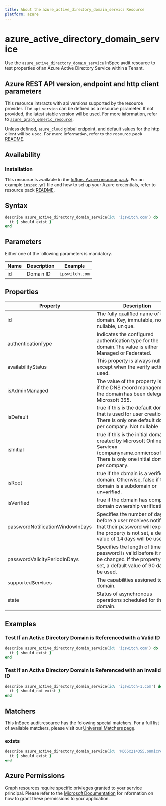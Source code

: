 ```yaml
---
title: About the azure_active_directory_domain_service Resource
platform: azure
---
```


# azure_active_directory_domain_service

Use the `azure_active_directory_domain_service` InSpec audit resource to test properties of an Azure Active Directory Service within a Tenant.

## Azure REST API version, endpoint and http client parameters

This resource interacts with api versions supported by the resource provider.
The `api_version` can be defined as a resource parameter.
If not provided, the latest stable version will be used.
For more information, refer to [`azure_graph_generic_resource`](azure_graph_generic_resource.md).

Unless defined, `azure_cloud` global endpoint, and default values for the http client will be used.
For more information, refer to the resource pack [README](../../README.md).

## Availability

### Installation

This resource is available in the [InSpec Azure resource pack](https://github.com/inspec/inspec-azure).
For an example `inspec.yml` file and how to set up your Azure credentials, refer to resource pack [README](../../README.md#Service-Principal).

## Syntax
```ruby
describe azure_active_directory_domain_service(id: 'ipswitch.com') do
  it { should exist }
end
```
## Parameters

Either one of the following parameters is mandatory.

| Name               | Description | Example |
|--------------------|-------------|---------|
| id                  | Domain ID | `ipswitch.com` | 

## Properties

| Property                      | Description                                                                   |
|-------------------------------|-------------------------------------------------------------------------------|
| id                            | The fully qualified name of the domain. Key, immutable, not nullable, unique. |
| authenticationType            | Indicates the configured authentication type for the domain.The value is either Managed or Federated. |
| availabilityStatus            | This property is always null except when the verify action is used.           |
| isAdminManaged                | The value of the property is false if the DNS record management of the domain has been delegated to Microsoft 365. |
| isDefault                     | true if this is the default domain that is used for user creation. There is only one default domain per company. Not nullable |
| isInitial                     | true if this is the initial domain created by Microsoft Online Services (companyname.onmicrosoft.com). There is only one initial domain per company. |
| isRoot                        | true if the domain is a verified root domain. Otherwise, false if the domain is a subdomain or unverified. |
| isVerified                    | true if the domain has completed domain ownership verification.               |
| passwordNotificationWindowInDays| Specifies the number of days before a user receives notification that their password will expire. If the property is not set, a default value of 14 days will be used. |      
| passwordValidityPeriodInDays  | Specifies the length of time that a password is valid before it must be changed. If the property is not set, a default value of 90 days will be used. |
| supportedServices             | The capabilities assigned to the domain.                                      |
| state                         | Status of asynchronous operations scheduled for the domain.                   |

## Examples

### Test If an Active Directory Domain is Referenced with a Valid ID
```ruby
describe azure_active_directory_domain_service(id: 'ipswitch.com') do
  it { should exist }
end
```
### Test If an Active Directory Domain is Referenced with an Invalid ID
```ruby
describe azure_active_directory_domain_service(id: 'ipswitch-1.com') do
  it { should_not exist }
end
```
## Matchers

This InSpec audit resource has the following special matchers. For a full list of available matchers, please visit our [Universal Matchers page](https://www.inspec.io/docs/reference/matchers/).

### exists
```ruby
describe azure_active_directory_domain_service(id: 'M365x214355.onmicrosoft.com') do
  it { should exist }
end
```
## Azure Permissions

Graph resources require specific privileges granted to your service principal.
Please refer to the [Microsoft Documentation](https://docs.microsoft.com/en-us/azure/active-directory/develop/active-directory-integrating-applications#updating-an-application) for information on how to grant these permissions to your application.